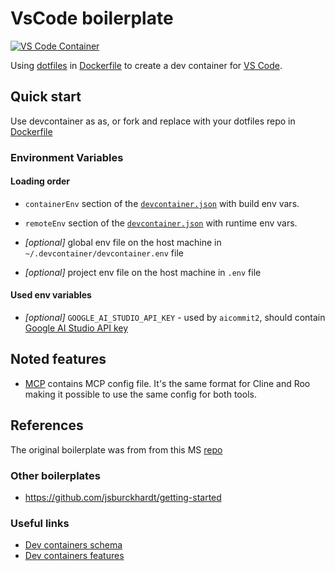 # VsCode boilerplate

[![VS Code Container](https://img.shields.io/static/v1?label=VS+Code&message=Container&logo=visualstudiocode&color=007ACC&logoColor=007ACC&labelColor=2C2C32)](https://open.vscode.dev/microsoft/vscode)

Using [dotfiles](https://github.com/kvokka/dotfiles/) in [Dockerfile](./.devcontainer/Dockerfile) to create a dev container for [VS Code](https://code.visualstudio.com/).

## Quick start

Use devcontainer as as, or fork and replace with your dotfiles repo in
[Dockerfile](./.devcontainer/Dockerfile)

### Environment Variables

#### Loading order

- `containerEnv` section of the
[`devcontainer.json`](./.devcontainer/devcontainer.json)  with build env vars.

- `remoteEnv` section of the
[`devcontainer.json`](./.devcontainer/devcontainer.json)  with runtime env vars.

- *[optional]* global env file on the host machine in `~/.devcontainer/devcontainer.env` file

- *[optional]* project env file on the host machine in `.env` file

#### Used env variables

- *[optional]* `GOOGLE_AI_STUDIO_API_KEY` - used by `aicommit2`, should contain [Google AI Studio API key](https://aistudio.google.com/app/apikey)

## Noted features

- [MCP](./mcp.json) contains MCP config file. It's the same format for Cline and Roo
making it possible to use the same config for both tools.

## References

The original boilerplate was from from this MS [repo](https://github.com/microsoft/vscode-remote-try-go)

### Other boilerplates

- <https://github.com/jsburckhardt/getting-started>

### Useful links

- [Dev containers schema](https://containers.dev/implementors/json_reference/)
- [Dev containers features](https://containers.dev/features/)
